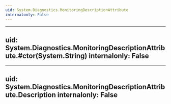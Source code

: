 ```yaml
---
uid: System.Diagnostics.MonitoringDescriptionAttribute
internalonly: False
---
```


---
uid: System.Diagnostics.MonitoringDescriptionAttribute.#ctor(System.String)
internalonly: False
---

---
uid: System.Diagnostics.MonitoringDescriptionAttribute.Description
internalonly: False
---
